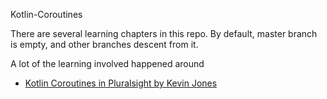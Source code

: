 Kotlin-Coroutines

There are several learning chapters in this repo.
By default, master branch is empty, and other branches descent from it.

A lot of the learning involved happened around
* [Kotlin Coroutines in Pluralsight by Kevin Jones](https://www.pluralsight.com/courses/kotlin-using-coroutines)